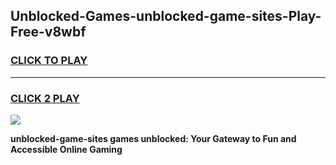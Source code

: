 
## Unblocked-Games-unblocked-game-sites-Play-Free-v8wbf
<h3>
<a href="https://premium76.site?title=unblocked-game-sites&ref=18A1">CLICK TO PLAY</a></h3>
<hr>

<h3>
<a href="https://premium76.site?title=unblocked-game-sites&ref=18A1">CLICK 2 PLAY</a>
  
</h3>

<a href="https://premium76.site?title=unblocked-game-sites&ref=18A1"><img src="https://clearcache.store/games.png"></a>


**unblocked-game-sites games unblocked: Your Gateway to Fun and Accessible Online Gaming**
